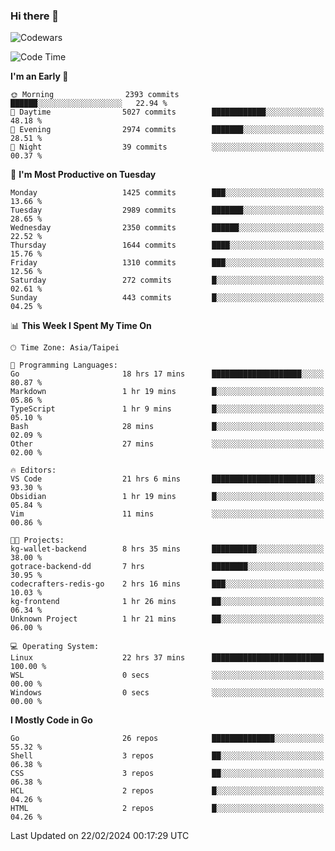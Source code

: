 ### Hi there 👋

![Codewars](https://www.codewars.com/users/omegaatt36/badges/small)

<!--START_SECTION:waka-->
![Code Time](http://img.shields.io/badge/Code%20Time-2%2C178%20hrs%2047%20mins-blue)

**I'm an Early 🐤** 

```text
🌞 Morning                2393 commits        ██████░░░░░░░░░░░░░░░░░░░   22.94 % 
🌆 Daytime                5027 commits        ████████████░░░░░░░░░░░░░   48.18 % 
🌃 Evening                2974 commits        ███████░░░░░░░░░░░░░░░░░░   28.51 % 
🌙 Night                  39 commits          ░░░░░░░░░░░░░░░░░░░░░░░░░   00.37 % 
```
📅 **I'm Most Productive on Tuesday** 

```text
Monday                   1425 commits        ███░░░░░░░░░░░░░░░░░░░░░░   13.66 % 
Tuesday                  2989 commits        ███████░░░░░░░░░░░░░░░░░░   28.65 % 
Wednesday                2350 commits        ██████░░░░░░░░░░░░░░░░░░░   22.52 % 
Thursday                 1644 commits        ████░░░░░░░░░░░░░░░░░░░░░   15.76 % 
Friday                   1310 commits        ███░░░░░░░░░░░░░░░░░░░░░░   12.56 % 
Saturday                 272 commits         █░░░░░░░░░░░░░░░░░░░░░░░░   02.61 % 
Sunday                   443 commits         █░░░░░░░░░░░░░░░░░░░░░░░░   04.25 % 
```


📊 **This Week I Spent My Time On** 

```text
🕑︎ Time Zone: Asia/Taipei

💬 Programming Languages: 
Go                       18 hrs 17 mins      ████████████████████░░░░░   80.87 % 
Markdown                 1 hr 19 mins        █░░░░░░░░░░░░░░░░░░░░░░░░   05.86 % 
TypeScript               1 hr 9 mins         █░░░░░░░░░░░░░░░░░░░░░░░░   05.10 % 
Bash                     28 mins             █░░░░░░░░░░░░░░░░░░░░░░░░   02.09 % 
Other                    27 mins             ░░░░░░░░░░░░░░░░░░░░░░░░░   02.00 % 

🔥 Editors: 
VS Code                  21 hrs 6 mins       ███████████████████████░░   93.30 % 
Obsidian                 1 hr 19 mins        █░░░░░░░░░░░░░░░░░░░░░░░░   05.84 % 
Vim                      11 mins             ░░░░░░░░░░░░░░░░░░░░░░░░░   00.86 % 

🐱‍💻 Projects: 
kg-wallet-backend        8 hrs 35 mins       ██████████░░░░░░░░░░░░░░░   38.00 % 
gotrace-backend-dd       7 hrs               ████████░░░░░░░░░░░░░░░░░   30.95 % 
codecrafters-redis-go    2 hrs 16 mins       ███░░░░░░░░░░░░░░░░░░░░░░   10.03 % 
kg-frontend              1 hr 26 mins        ██░░░░░░░░░░░░░░░░░░░░░░░   06.34 % 
Unknown Project          1 hr 21 mins        ██░░░░░░░░░░░░░░░░░░░░░░░   06.00 % 

💻 Operating System: 
Linux                    22 hrs 37 mins      █████████████████████████   100.00 % 
WSL                      0 secs              ░░░░░░░░░░░░░░░░░░░░░░░░░   00.00 % 
Windows                  0 secs              ░░░░░░░░░░░░░░░░░░░░░░░░░   00.00 % 
```

**I Mostly Code in Go** 

```text
Go                       26 repos            ██████████████░░░░░░░░░░░   55.32 % 
Shell                    3 repos             ██░░░░░░░░░░░░░░░░░░░░░░░   06.38 % 
CSS                      3 repos             ██░░░░░░░░░░░░░░░░░░░░░░░   06.38 % 
HCL                      2 repos             █░░░░░░░░░░░░░░░░░░░░░░░░   04.26 % 
HTML                     2 repos             █░░░░░░░░░░░░░░░░░░░░░░░░   04.26 % 
```




 Last Updated on 22/02/2024 00:17:29 UTC
<!--END_SECTION:waka-->

<!--
**omegaatt36/omegaatt36** is a ✨ _special_ ✨ repository because its `README.md` (this file) appears on your GitHub profile.

Here are some ideas to get you started:

- 🔭 I’m currently working on ...
- 🌱 I’m currently learning ...
- 👯 I’m looking to collaborate on ...
- 🤔 I’m looking for help with ...
- 💬 Ask me about ...
- 📫 How to reach me: ...
- 😄 Pronouns: ...
- ⚡ Fun fact: ...
-->
